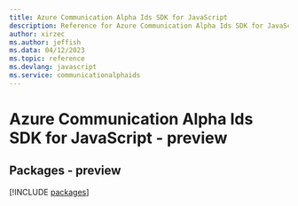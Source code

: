```yaml
---
title: Azure Communication Alpha Ids SDK for JavaScript
description: Reference for Azure Communication Alpha Ids SDK for JavaScript
author: xirzec
ms.author: jeffish
ms.data: 04/12/2023
ms.topic: reference
ms.devlang: javascript
ms.service: communicationalphaids
---
```

# Azure Communication Alpha Ids SDK for JavaScript - preview
## Packages - preview
[!INCLUDE [packages](communication-alpha-ids-index.md)]